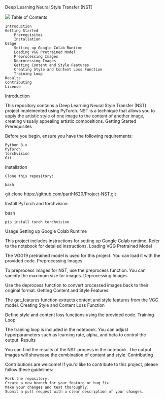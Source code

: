 Deep Learning Neural Style Transfer (NST)

![](https://archive.org/download/deep-learning-with-py-torch/Deep%20Learning%20with%20PyTorch.png)
Table of Contents

    Introduction
    Getting Started
        Prerequisites
        Installation
    Usage
        Setting up Google Colab Runtime
        Loading VGG Pretrained Model
        Preprocessing Images
        Deprocessing Images
        Getting Content and Style Features
        Creating Style and Content Loss Function
        Training Loop
    Results
    Contributing
    License

Introduction

This repository contains a Deep Learning Neural Style Transfer (NST) project implemented using PyTorch. NST is a technique that allows you to apply the artistic style of one image to the content of another image, creating visually appealing artistic compositions.
Getting Started
Prerequisites

Before you begin, ensure you have the following requirements:

    Python 3.x
    PyTorch
    torchvision
    Git

Installation

    Clone this repository:

    bash

git clone https://github.com/parth1620/Project-NST.git

Install PyTorch and torchvision:

bash

    pip install torch torchvision

Usage
Setting up Google Colab Runtime

This project includes instructions for setting up Google Colab runtime. Refer to the notebook for detailed instructions.
Loading VGG Pretrained Model

The VGG19 pretrained model is used for this project. You can load it with the provided code.
Preprocessing Images

To preprocess images for NST, use the preprocess function. You can specify the maximum size for images.
Deprocessing Images

Use the deprocess function to convert processed images back to their original format.
Getting Content and Style Features

The get_features function extracts content and style features from the VGG model.
Creating Style and Content Loss Function

Define style and content loss functions using the provided code.
Training Loop

The training loop is included in the notebook. You can adjust hyperparameters such as learning rate, alpha, and beta to control the output.
Results

You can find the results of the NST process in the notebook. The output images will showcase the combination of content and style.
Contributing

Contributions are welcome! If you'd like to contribute to this project, please follow these guidelines:

    Fork the repository.
    Create a new branch for your feature or bug fix.
    Make your changes and test thoroughly.
    Submit a pull request with a clear description of your changes.
